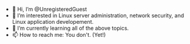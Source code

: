 - 👋 Hi, I’m @UnregisteredGuest
- 👀 I’m interested in Linux server administration, network security, and Linux application developement.
- 🌱 I’m currently learning all of the above topics.
- 📫 How to reach me: You don't. (Yet!)

<!---
UnregisteredGuest/UnregisteredGuest is a ✨ special ✨ repository because its `README.md` (this file) appears on your GitHub profile.
You can click the Preview link to take a look at your changes.
--->
